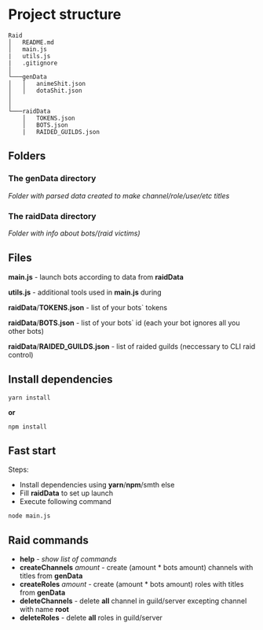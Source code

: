 # Project structure

```
Raid
│   README.md
│   main.js
|   utils.js
|   .gitignore
│
└───genData
│   │   animeShit.json
│   │   dotaShit.json    
│       
│   
└───raidData
    │   TOKENS.json
    │   BOTS.json
    |   RAIDED_GUILDS.json
```

## Folders

### The __genData__ directory

*Folder with parsed data created to make channel/role/user/etc titles*

### The __raidData__ directory

*Folder with info about bots/(raid victims)*

## Files

__main.js__ - launch bots according to data from __raidData__

__utils.js__ - additional tools used in __main.js__ during 

__raidData__/__TOKENS.json__ - list of your bots` tokens

__raidData__/__BOTS.json__ - list of your bots` id (each your bot ignores all you other bots)

__raidData__/__RAIDED_GUILDS.json__ - list of raided guilds (neccessary to CLI raid control)

## Install dependencies

```
yarn install
```

**or**

```
npm install
```

## Fast start

Steps:

- Install dependencies using __yarn__/__npm__/smth else
- Fill __raidData__ to set up launch 
- Execute following command
```
node main.js
```

## Raid commands

- __help__ - _show list of commands_
- __createChannels__ *amount* - create (amount * bots amount) channels with titles from __genData__
- __createRoles__ *amount* - create (amount * bots amount) roles with titles from __genData__
- __deleteChannels__ - delete **all** channel in guild/server excepting channel with name **root**
- __deleteRoles__ - delete **all** roles in guild/server
